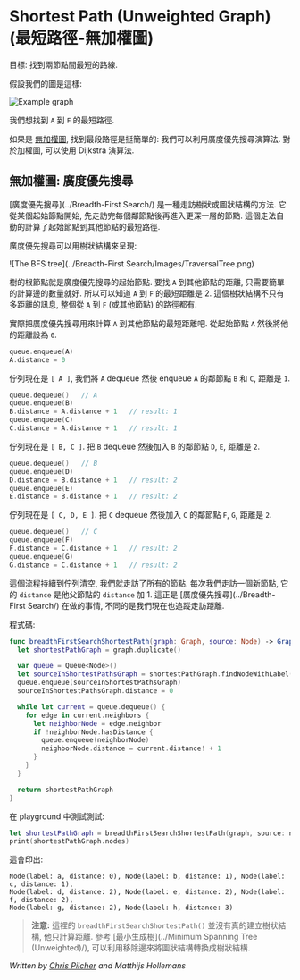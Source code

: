 # Shortest Path (Unweighted Graph) (最短路徑-無加權圖)

<!--
Goal: find the shortest route to go from one node to another in a graph.

Suppose we have to following graph:
-->

目標: 找到兩節點間最短的路線.

假設我們的圖是這樣:

![Example graph](Images/Graph.png)


<!--
We may want to find out what the shortest way is to get from node `A` to node `F`.

If the [graph is unweighed](../Graph/), then finding the shortest path is easy: we can use the breadth-first search algorithm. For a weighted graph, we can use Dijkstra's algorithm.
-->

我們想找到 `A` 到 `F` 的最短路徑.

如果是 [無加權圖](../Graph/), 找到最段路徑是挺簡單的: 我們可以利用廣度優先搜尋演算法. 對於加權圖, 可以使用 Dijkstra 演算法.

<!--
## Unweighted graph: breadth-first search

[Breadth-first search](../Breadth-First Search/) is a method for traversing a tree or graph data structure. It starts at a source node and explores the immediate neighbor nodes first, before moving to the next level neighbors. As a convenient side effect, it automatically computes the shortest path between a source node and each of the other nodes in the tree or graph.

The result of the breadth-first search can be represented with a tree:
-->

## 無加權圖: 廣度優先搜尋

[廣度優先搜尋](../Breadth-First Search/) 是一種走訪樹狀或圖狀結構的方法. 它從某個起始節點開始, 先走訪完每個鄰節點後再進入更深一層的節點. 這個走法自動的計算了起始節點到其他節點的最短路徑.

廣度優先搜尋可以用樹狀結構來呈現:

![The BFS tree](../Breadth-First Search/Images/TraversalTree.png)

<!--
The root of the tree is the node you started the breadth-first search from. To find the distance from node `A` to any other node, we simply count the number of edges in the tree. And so we find that the shortest path between `A` and `F` is 2. The tree not only tells you how long that path is, but also how to actually get from `A` to `F` (or any of the other nodes).

Let's put breadth-first search into practice and calculate the shortest path from `A` to all the other nodes. We start with the source node `A` and add it to a queue with a distance of `0`.
-->

樹的根節點就是廣度優先搜尋的起始節點. 要找 `A` 到其他節點的距離, 只需要簡單的計算邊的數量就好. 所以可以知道 `A` 到 `F` 的最短距離是 2. 這個樹狀結構不只有多距離的訊息, 整個從 `A` 到 `F` (或其他節點) 的路徑都有.

實際把廣度優先搜尋用來計算 `A` 到其他節點的最短距離吧. 從起始節點 `A` 然後將他的距離設為 `0`.

```swift
queue.enqueue(A)
A.distance = 0
```

<!--
The queue is now `[ A ]`. We dequeue `A` and enqueue its two immediate neighbor nodes `B` and `C` with a distance of `1`.
-->

佇列現在是 `[ A ]`, 我們將 `A` dequeue 然後 enqueue `A` 的鄰節點 `B` 和 `C`, 距離是 `1`.

```swift
queue.dequeue()   // A
queue.enqueue(B)
B.distance = A.distance + 1   // result: 1
queue.enqueue(C)
C.distance = A.distance + 1   // result: 1
```

<!--
The queue is now `[ B, C ]`. Dequeue `B` and enqueue `B`'s neighbor nodes `D` and `E` with a distance of `2`.
-->

佇列現在是 `[ B, C ]`. 把 `B` dequeue 然後加入 `B` 的鄰節點 `D`, `E`, 距離是 `2`.

```swift
queue.dequeue()   // B
queue.enqueue(D)
D.distance = B.distance + 1   // result: 2
queue.enqueue(E)
E.distance = B.distance + 1   // result: 2
```

<!--
The queue is now `[ C, D, E ]`. Dequeue `C` and enqueue `C`'s neighbor nodes `F` and `G`, also with a distance of `2`.
-->

佇列現在是 `[ C, D, E ]`. 把 `C` dequeue 然後加入 `C` 的鄰節點 `F`, `G`, 距離是 `2`.

```swift
queue.dequeue()   // C
queue.enqueue(F)
F.distance = C.distance + 1   // result: 2
queue.enqueue(G)
G.distance = C.distance + 1   // result: 2
```

<!--
This continues until the queue is empty and we've visited all the nodes. Each time we discover a new node, it gets the `distance` of its parent plus 1. As you can see, this is exactly what the [breadth-first search](../Breadth-First Search/) algorithm does, except that we now also keep track of the distance travelled.

Here's the code:
-->

這個流程持續到佇列清空, 我們就走訪了所有的節點. 每次我們走訪一個新節點, 它的 `distance` 是他父節點的 `distance` 加 1. 這正是 [廣度優先搜尋](../Breadth-First Search/) 在做的事情, 不同的是我們現在也追蹤走訪距離.

程式碼:

```swift
func breadthFirstSearchShortestPath(graph: Graph, source: Node) -> Graph {
  let shortestPathGraph = graph.duplicate()

  var queue = Queue<Node>()
  let sourceInShortestPathsGraph = shortestPathGraph.findNodeWithLabel(source.label)
  queue.enqueue(sourceInShortestPathsGraph)
  sourceInShortestPathsGraph.distance = 0

  while let current = queue.dequeue() {
    for edge in current.neighbors {
      let neighborNode = edge.neighbor
      if !neighborNode.hasDistance {
        queue.enqueue(neighborNode)
        neighborNode.distance = current.distance! + 1
      }
    }
  }

  return shortestPathGraph
}
```

<!--
Put this code in a playground and test it like so:
-->

在 playground 中測試測試:

```swift
let shortestPathGraph = breadthFirstSearchShortestPath(graph, source: nodeA)
print(shortestPathGraph.nodes)
```

<!--
This will output:
-->

這會印出:

	Node(label: a, distance: 0), Node(label: b, distance: 1), Node(label: c, distance: 1),
	Node(label: d, distance: 2), Node(label: e, distance: 2), Node(label: f, distance: 2),
	Node(label: g, distance: 2), Node(label: h, distance: 3)

<!--
> **Note:** This version of `breadthFirstSearchShortestPath()` does not actually produce the tree, it only computes the distances. See [minimum spanning tree](../Minimum Spanning Tree (Unweighted)/) on how you can convert the graph into a tree by removing edges.
-->

> **注意:** 這裡的 `breadthFirstSearchShortestPath()` 並沒有真的建立樹狀結構, 他只計算距離. 參考 [最小生成樹](../Minimum Spanning Tree (Unweighted)/), 可以利用移除邊來將圖狀結構轉換成樹狀結構.


*Written by [Chris Pilcher](https://github.com/chris-pilcher) and Matthijs Hollemans*
